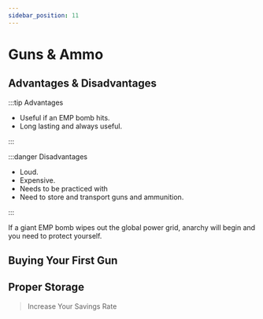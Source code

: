 ```yaml
---
sidebar_position: 11
---
```


# Guns & Ammo

## Advantages & Disadvantages

:::tip Advantages

- Useful if an EMP bomb hits.
- Long lasting and always useful.

:::

:::danger Disadvantages

- Loud.
- Expensive.
- Needs to be practiced with
- Need to store and transport guns and ammunition.

:::

If a giant EMP bomb wipes out the global power grid, anarchy will begin and you need to protect yourself.

## Buying Your First Gun

## Proper Storage

>Increase Your Savings Rate
